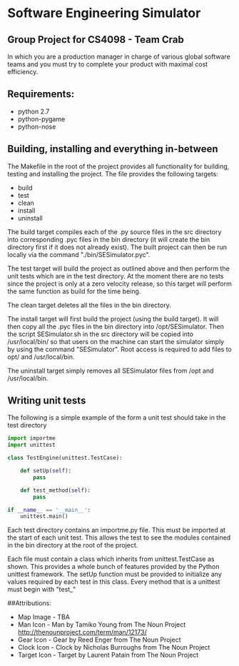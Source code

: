 Software Engineering Simulator
======

## Group Project for CS4098 - Team Crab

In which you are a production manager in charge of various global software teams and you must try to complete your product with maximal cost efficiency.

## Requirements:
* python 2.7
* python-pygame
* python-nose

## Building, installing and everything in-between

The Makefile in the root of the project provides all functionality for building, testing and installing the project.
The file provides the following targets:

* build
* test
* clean
* install
* uninstall

The build target compiles each of the .py source files in the src directory into corresponding .pyc files in the bin 
directory (it will create the bin directory first if it does not already exist). The built project can then be run locally
via the command "./bin/SESimulator.pyc".

The test target will build the project as outlined above and then perform the unit tests which are in the test directory.
At the moment there are no tests since the project is only at a zero velocity release, so this target will perform the
same function as build for the time being.

The clean target deletes all the files in the bin directory.

The install target will first build the project (using the build target). It will then copy all the .pyc files in the 
bin directory into /opt/SESimulator. Then the script SESimulator.sh in the src directory will be copied into
/usr/local/bin/ so that users on the machine can start the simulator simply by using the command "SESimulator". Root
access is required to add files to opt/ and /usr/local/bin.

The uninstall target simply removes all SESimulator files from /opt and /usr/local/bin.

## Writing unit tests
The following is a simple example of the form a unit test should take in the test directory

```python
import importme
import unittest

class TestEngine(unittest.TestCase):

    def setUp(self):
        pass

    def test_method(self):
        pass

if __name__ == '__main__':
    unittest.main()
```

Each test directory contains an importme.py file. This must be imported at the start of each unit test. This allows
the test to see the modules contained in the bin directory at the root of the project.

Each file must contain a class which inherits from unittest.TestCase as shown. This provides a whole bunch of features
provided by the Python unittest framework. The setUp function must be provided to initialize any values required by each
test in this class. Every method that is a unittest must begin with "test_"

##Attributions:
* Map Image - TBA
* Man Icon - Man by Tamiko Young from The Noun Project http://thenounproject.com/term/man/12173/
* Gear Icon - Gear by Reed Enger from The Noun Project
* Clock Icon - Clock by Nicholas Burroughs from The Noun Project
* Target Icon - Target by Laurent Patain from The Noun Project


